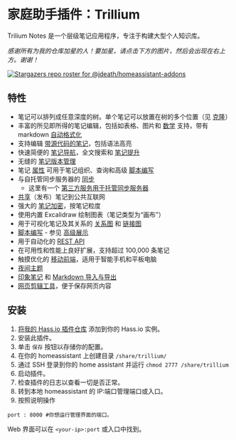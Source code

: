# 家庭助手插件：Trillium
Trilium Notes 是一个层级笔记应用程序，专注于构建大型个人知识库。

_感谢所有为我的仓库加星的人！要加星，请点击下方的图片，然后会出现在右上方。谢谢！_

[![Stargazers repo roster for @jdeath/homeassistant-addons](https://reporoster.com/stars/jdeath/homeassistant-addons)](https://github.com/jdeath/homeassistant-addons/stargazers)

## 特性

* 笔记可以排列成任意深度的树。单个笔记可以放置在树的多个位置（见 [克隆](https://github.com/zadam/trilium/wiki/Cloning-notes)）
* 丰富的所见即所得的笔记编辑，包括如表格、图片和 [数学](https://github.com/zadam/trilium/wiki/Text-notes#math-support) 支持，带有 markdown [自动格式化](https://github.com/zadam/trilium/wiki/Text-notes#autoformat)
* 支持编辑 [带源代码的笔记](https://github.com/zadam/trilium/wiki/Code-notes)，包括语法高亮
* 快速简便的 [笔记导航](https://github.com/zadam/trilium/wiki/Note-navigation)，全文搜索和 [笔记提升](https://github.com/zadam/trilium/wiki/Note-hoisting)
* 无缝的 [笔记版本管理](https://github.com/zadam/trilium/wiki/Note-revisions)
* 笔记 [属性](https://github.com/zadam/trilium/wiki/Attributes) 可用于笔记组织、查询和高级 [脚本编写](https://github.com/zadam/trilium/wiki/Scripts)
* 与自托管同步服务器的 [同步](https://github.com/zadam/trilium/wiki/Synchronization)
  * 这里有一个 [第三方服务用于托管同步服务器](https://trilium.cc/paid-hosting)
* [共享](https://github.com/zadam/trilium/wiki/Sharing)（发布）笔记到公共互联网
* 强大的 [笔记加密](https://github.com/zadam/trilium/wiki/Protected-notes)，按笔记粒度
* 使用内置 Excalidraw 绘制图表（笔记类型为“画布”）
* 用于可视化笔记及其关系的 [关系图](https://github.com/zadam/trilium/wiki/Relation-map) 和 [链接图](https://github.com/zadam/trilium/wiki/Link-map)
* [脚本编写](https://github.com/zadam/trilium/wiki/Scripts) - 参见 [高级展示](https://github.com/zadam/trilium/wiki/Advanced-showcases)
* 用于自动化的 [REST API](https://github.com/zadam/trilium/wiki/ETAPI)
* 在可用性和性能上良好扩展，支持超过 100,000 条笔记
* 触摸优化的 [移动前端](https://github.com/zadam/trilium/wiki/Mobile-frontend)，适用于智能手机和平板电脑
* [夜间主题](https://github.com/zadam/trilium/wiki/Themes)
* [印象笔记](https://github.com/zadam/trilium/wiki/Evernote-import) 和 [Markdown 导入与导出](https://github.com/zadam/trilium/wiki/Markdown)
* [网页剪辑工具](https://github.com/zadam/trilium/wiki/Web-clipper)，便于保存网页内容

## 安装

1. [将我的 Hass.io 插件仓库][repository] 添加到你的 Hass.io 实例。
1. 安装此插件。
1. 单击 `保存` 按钮以存储你的配置。
1. 在你的 homeassistant 上创建目录 `/share/trillium/`
1. 通过 SSH 登录到你的 home assistant 并运行 `chmod 2777 /share/trillium`
1. 启动插件。
1. 检查插件的日志以查看一切是否正常。
1. 转到本地 homeassistant 的 IP:端口管理端口或入口。
1. 按照说明操作

```
port : 8000 #你想运行管理界面的端口。
```

Web 界面可以在 `<your-ip>:port` 或入口中找到。

[repository]: https://github.com/jdeath/homeassistant-addons